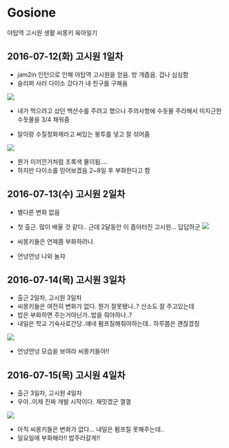 # Gosione
야탑역 고시원 생활 씨몽키 육아일기


## 2016-07-12(화) 고시원 1일차
- jam2in 인턴으로 인해 야탑역 고시원을 얻음. 방 개좁음. 겁나 심심함
- 슬리퍼 사러 다이소 갔다가 내 친구를 구해옴

![](./img/1_1.jpeg)

- 내가 먹으려고 샀던 백산수를 주려고 했으나 주의사항에 수돗물 주라해서 미지근한 수돗물을 3/4 채워줌

- 알이랑 수질정화제라고 써있는 봉투를 넣고 잘 섞어줌

![](./img/1_2.jpeg)

- 뭔가 이끼낀거처럼 초록색 물이됨....
- 하지만 다이소를 믿어보겠음 2~8일 후 부화한다고 함

## 2016-07-13(수) 고시원 2일차

- 별다른 변화 없음
- 첫 출근. 많이 배울 것 같다.. 근데 2달동안 이 좁아터진 고시원... 답답하군
![](./img/2_1.jpeg)

- 씨몽키들은 언제쯤 부화하려나.
- 언넝언넝 나와 놀쟈

## 2016-07-14(목) 고시원 3일차

- 출근 2일차, 고시원 3일차
- 씨몽키들은 여전히 변화가 없다. 뭔가 잘못됐나..? 산소도 잘 주고있는데
- 밥은 부화하면 주는거아닌가..밥을 줘야하나..?
- 내일은 학교 기숙사로간당..얘네 펌프질해줘야하는데.. 하루쯤은 괜찮겠징

![](./img/3_1.jpeg)

- 언넝언넝 모습을 보여라 씨몽키들아!!

## 2016-07-15(목) 고시원 4일차

- 출근 3일차, 고시원 4일차
- 우아..이제 진짜 개발 시작이다. 재밋겠군 껄껄

![](./img/4_1.jpeg)

- 아직 씨몽키들은 변화가 없다... 내일은 펌프질 못해주는데..
- 일요일에 부화해라!! 밥주러갈게!!
